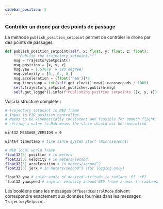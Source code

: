 ```yaml
---
sidebar_position: 5
---
```

### Contrôler un drone par des points de passage
La méthode `publish_position_setpoint` permet de contrôler le drone par des points de passages.

```python
def publish_position_setpoint(self, x: float, y: float, z: float):
    """Publish the trajectory setpoint."""
    msg = TrajectorySetpoint()
    msg.position = [x, y, z]
    msg.yaw = 1.57079  # (90 degree)
    msg.velocity = [0., 0., 0.]
    msg.acceleration = [float('nan')]*3
    msg.timestamp = int(self.get_clock().now().nanoseconds / 1000)
    self.trajectory_setpoint_publisher.publish(msg)
    self.get_logger().info(f"Publishing position setpoints {[x, y, z]}")
```
Voici la structure complète :
```bash
# Trajectory setpoint in NED frame
# Input to PID position controller.
# Needs to be kinematically consistent and feasible for smooth flight.
# setting a value to NaN means the state should not be controlled

uint32 MESSAGE_VERSION = 0

uint64 timestamp # time since system start (microseconds)

# NED local world frame
float32[3] position # in meters
float32[3] velocity # in meters/second
float32[3] acceleration # in meters/second^2
float32[3] jerk # in meters/second^3 (for logging only)

float32 yaw # euler angle of desired attitude in radians -PI..+PI
float32 yawspeed # angular velocity around NED frame z-axis in radians/second
```
Les booléens dans les messages `OffboardControlMode` doivent correspondre exactement aux données fournies dans les messages `TrajectorySetpoint`. 